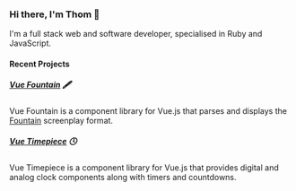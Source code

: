 ### Hi there, I'm Thom 👋

I'm a full stack web and software developer, specialised in Ruby and JavaScript.

#### Recent Projects

##### [Vue Fountain](https://github.com/thombruce/vue-fountain) 🖋

Vue Fountain is a component library for Vue.js that parses and displays the [Fountain](https://fountain.io/) screenplay format.

##### [Vue Timepiece](https://github.com/thombruce/vue-timepiece) 🕓

Vue Timepiece is a component library for Vue.js that provides digital and analog clock components along with timers and countdowns.

<!--
**thombruce/thombruce** is a ✨ _special_ ✨ repository because its `README.md` (this file) appears on your GitHub profile.

Here are some ideas to get you started:

- 🔭 I’m currently working on ...
- 🌱 I’m currently learning ...
- 👯 I’m looking to collaborate on ...
- 🤔 I’m looking for help with ...
- 💬 Ask me about ...
- 📫 How to reach me: ...
- 😄 Pronouns: ...
- ⚡ Fun fact: ...
-->
